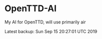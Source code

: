 # OpenTTD-AI
My AI for OpenTTD, will use primarily air

Latest backup: Sun Sep 15 20:27:01 UTC 2019
